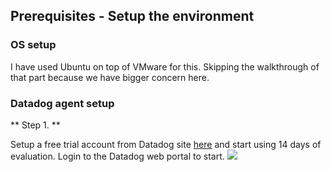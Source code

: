 ## Prerequisites - Setup the environment

### OS setup
I have used Ubuntu on top of VMware for this. Skipping the walkthrough of that part because we have bigger concern here.

### Datadog agent setup

** Step 1. **

Setup a free trial account from Datadog site [here]( https://app.datadoghq.com/signup "Datadog signup") and start using 14 days of evaluation. Login to the Datadog web portal to start.
<img src="https://github.com/Tosrif/Tosrif-hiring-engineers/blob/solutions-engineer/files/APM_services.jpg" />
